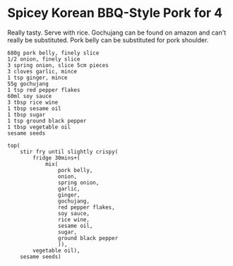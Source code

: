 Spicey Korean BBQ-Style Pork for 4
==================================

Really tasty. Serve with rice. Gochujang can be found on amazon and can't really be substituted. Pork belly can be substituted for pork shoulder.

    680g pork belly, finely slice
    1/2 onion, finely slice
    3 spring onion, slice 5cm pieces
    3 cloves garlic, mince
    1 tsp ginger, mince
    55g gochujang
    1 tsp red pepper flakes
    60ml soy sauce
    3 tbsp rice wine
    1 tbsp sesame oil
    1 tbsp sugar
    1 tsp ground black pepper
    1 tbsp vegetable oil
    sesame seeds

    top(
        stir fry until slightly crispy(
            fridge 30mins+(
                mix(
                    pork belly,
                    onion,
                    spring onion,
                    garlic,
                    ginger,
                    gochujang,
                    red pepper flakes,
                    soy sauce,
                    rice wine,
                    sesame oil,
                    sugar,
                    ground black pepper
                    )),
            vegetable oil),
        sesame seeds)
